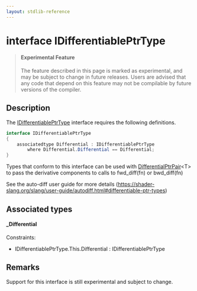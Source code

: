 ```yaml
---
layout: stdlib-reference
---
```


# interface IDifferentiablePtrType

> #### Experimental Feature
> The feature described in this page is marked as experimental, and may be subject to change in future releases.
> Users are advised that any code that depend on this feature may not be compilable by future versions of the compiler.

## Description


The <span class='code'><a href="index.html" class="code_type">IDifferentiablePtrType</a></span> interface requires the following definitions.

```csharp
interface IDifferentiablePtrType
{
    associatedtype Differential : IDifferentiablePtrType
        where Differential.Differential == Differential;
}
```

Types that conform to this interface can be used with <span class='code'><a href="index.html" class="code_type">DifferentialPtrPair</a>&lt;T&gt;</span>
to pass the derivative components to calls to <span class='code'>fwd_diff(fn)</span> or <span class='code'>bwd_diff(fn)</span>

See the auto-diff user guide for more details (https://shader-slang.org/slang/user-guide/autodiff.html#differentiable-ptr-types)


## Associated types

#### _Differential



Constraints:

  - IDifferentiablePtrType\.This\.Differential : IDifferentiablePtrType


## Remarks

Support for this interface is still experimental and subject to change.


